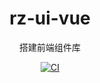 <p align="center">
<!-- <img src="https://github.com/" style="width:200px;" /> -->
</p>

<h1 align="center">rz-ui-vue</h1>

<p align="center">
搭建前端组件库
</p>
<p align="center">
    <a href="https://github.com/wb1128/rz-ui/actions/workflows/main.yml"><img src="https://github.com/wb1128/rz-ui/actions/workflows/main.yml/badge.svg?branch=main" alt="CI" style="max-width: 100%;"></a>
</p>
